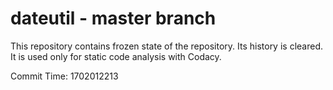 # dateutil - master branch

This repository contains frozen state of the repository.
Its history is cleared. It is used only for static code
analysis with Codacy.

Commit Time: 1702012213